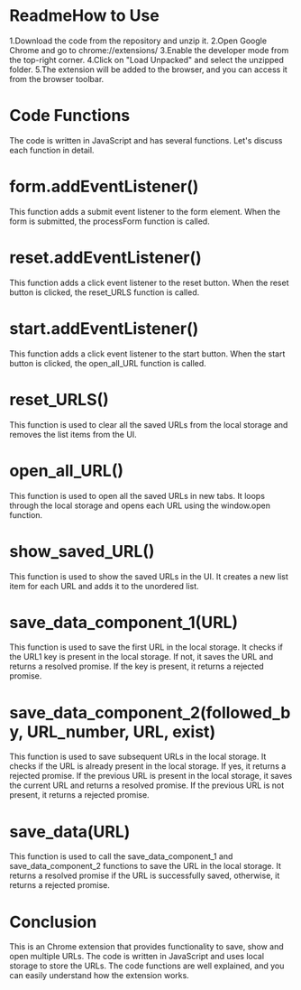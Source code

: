 <h1>Readme</h1?
Tired of manually opening multiple websites every day? Say goodbye to tedious browsing with Bulaloi's Automator! With just one click, open up to 5-10 websites simultaneously and save time. Bulaloi's Automator is the perfect tool for busy individuals, professionals, and companies. Get more done in less time and make browsing a breeze. Try Bulaloi's Automator today and simplify your online experience!
This is an Chrome extension that provides functionality to save, show and open multiple URLs. This extension is written in JavaScript and uses the local storage of the browser to save URLs.

<h1>How to Use</h1>
1.Download the code from the repository and unzip it.
2.Open Google Chrome and go to chrome://extensions/
3.Enable the developer mode from the top-right corner.
4.Click on "Load Unpacked" and select the unzipped folder.
5.The extension will be added to the browser, and you can access it from the browser toolbar.

<h1>Code Functions</h1>
The code is written in JavaScript and has several functions. Let's discuss each function in detail.

<h1>form.addEventListener()</h1>
This function adds a submit event listener to the form element. When the form is submitted, the processForm function is called.

<h1>reset.addEventListener()</h1>
This function adds a click event listener to the reset button. When the reset button is clicked, the reset_URLS function is called.

<h1>start.addEventListener()</h1>
This function adds a click event listener to the start button. When the start button is clicked, the open_all_URL function is called.

<h1>reset_URLS()</h1>
This function is used to clear all the saved URLs from the local storage and removes the list items from the UI.

<h1>open_all_URL()</h1>
This function is used to open all the saved URLs in new tabs. It loops through the local storage and opens each URL using the window.open function.

<h1>show_saved_URL()</h1>
This function is used to show the saved URLs in the UI. It creates a new list item for each URL and adds it to the unordered list.

<h1>save_data_component_1(URL)</h1>
This function is used to save the first URL in the local storage. It checks if the URL1 key is present in the local storage. If not, it saves the URL and returns a resolved promise. If the key is present, it returns a rejected promise.

<h1>save_data_component_2(followed_by, URL_number, URL, exist)</h1>
This function is used to save subsequent URLs in the local storage. It checks if the URL is already present in the local storage. If yes, it returns a rejected promise. If the previous URL is present in the local storage, it saves the current URL and returns a resolved promise. If the previous URL is not present, it returns a rejected promise.

<h1>save_data(URL)</h1>
This function is used to call the save_data_component_1 and save_data_component_2 functions to save the URL in the local storage. It returns a resolved promise if the URL is successfully saved, otherwise, it returns a rejected promise.

<h1>Conclusion</h1>
This is an Chrome extension that provides functionality to save, show and open multiple URLs. The code is written in JavaScript and uses local storage to store the URLs. The code functions are well explained, and you can easily understand how the extension works.
